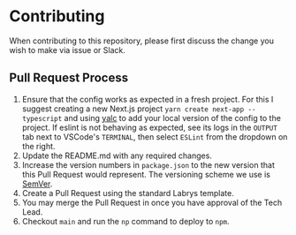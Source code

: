 # Contributing

When contributing to this repository, please first discuss the change you wish to make via issue or Slack.

## Pull Request Process

1. Ensure that the config works as expected in a fresh project. For this I suggest creating a new Next.js project `yarn create next-app --typescript` and using [yalc](https://github.com/wclr/yalc) to add your local version of the config to the project. If eslint is not behaving as expected, see its logs in the `OUTPUT` tab next to VSCode's `TERMINAL`, then select `ESLint` from the dropdown on the right.
2. Update the README.md with any required changes.
3. Increase the version numbers in `package.json` to the new version that this Pull Request would represent. The versioning scheme we use is [SemVer](http://semver.org/).
4. Create a Pull Request using the standard Labrys template.
5. You may merge the Pull Request in once you have approval of the Tech Lead.
6. Checkout `main` and run the `np` command to deploy to `npm`.
